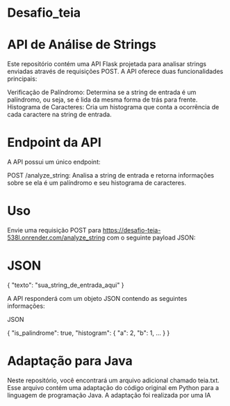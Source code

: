 # Desafio_teia

# API de Análise de Strings

Este repositório contém uma API Flask projetada para analisar strings enviadas através de requisições POST. A API oferece duas funcionalidades principais:

Verificação de Palíndromo: Determina se a string de entrada é um palíndromo, ou seja, se é lida da mesma forma de trás para frente.
Histograma de Caracteres: Cria um histograma que conta a ocorrência de cada caractere na string de entrada.


# Endpoint da API

A API possui um único endpoint:


POST /analyze_string: Analisa a string de entrada e retorna informações sobre se ela é um palíndromo e seu histograma de caracteres.

# Uso


Envie uma requisição POST para https://desafio-teia-538l.onrender.com/analyze_string com o seguinte payload JSON:


# JSON

{
    "texto": "sua_string_de_entrada_aqui"
}


A API responderá com um objeto JSON contendo as seguintes informações:

JSON

{
    "is_palindrome": true,
    "histogram": {
        "a": 2,
        "b": 1,
        ...
    }
}



# Adaptação para Java

Neste repositório, você encontrará um arquivo adicional chamado teia.txt. Esse arquivo contém uma adaptação do código original em Python para a linguagem de programação Java. A adaptação foi realizada por uma IA
